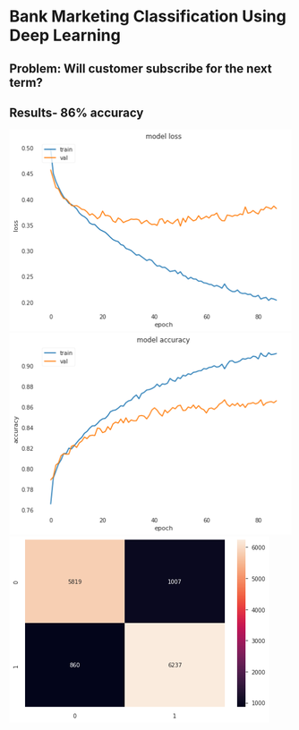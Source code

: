 # Bank Marketing Classification Using Deep Learning

## Problem: Will customer subscribe for the next term?

## Results- 86% accuracy

![Loss](https://github.com/shreyas-jk/Bank-Marketing-ANN-Classification-DL/blob/main/images/1.png)
![Accuracy](https://github.com/shreyas-jk/Bank-Marketing-ANN-Classification-DL/blob/main/images/2.png)
![Confusion Matrix](https://github.com/shreyas-jk/Bank-Marketing-ANN-Classification-DL/blob/main/images/3.png)
